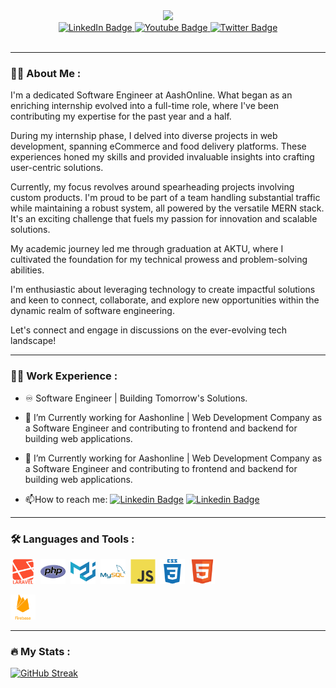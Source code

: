 
<div id="header" align="center">
  <img src="https://media.giphy.com/media/f54D69Ktyra2d7nTOZ/giphy.gif" width="200"/>
  <div id="badges">
  <a href="https://www.linkedin.com/in/jacspavan/">
    <img src="https://img.shields.io/badge/LinkedIn-black?style=for-the-badge&logo=linkedin&logoColor=white" alt="LinkedIn Badge"/>
  </a>
  <a href="https://www.facebook.com/jacspavan/">
    <img src="https://img.shields.io/badge/facebook-black?style=for-the-badge&logo=facebook&logoColor=white" alt="Youtube Badge"/>
  </a>
  <a href="https://twitter.com/jacspavan">
    <img src="https://img.shields.io/badge/Twitter-black?style=for-the-badge&logo=twitter&logoColor=white" alt="Twitter Badge"/>
  </a>
</div>
  <img src="https://komarev.com/ghpvc/?username=jacspavan&style=flat-square&color=blue" alt=""/>
</div>


---

### :man_technologist: About Me :
I'm a dedicated Software Engineer at AashOnline. What began as an enriching internship evolved into a full-time role, where I've been contributing my expertise for the past year and a half.

During my internship phase, I delved into diverse projects in web development, spanning eCommerce and food delivery platforms. These experiences honed my skills and provided invaluable insights into crafting user-centric solutions.

Currently, my focus revolves around spearheading projects involving custom products. I'm proud to be part of a team handling substantial traffic while maintaining a robust system, all powered by the versatile MERN stack. It's an exciting challenge that fuels my passion for innovation and scalable solutions.

My academic journey led me through graduation at AKTU, where I cultivated the foundation for my technical prowess and problem-solving abilities.

I'm enthusiastic about leveraging technology to create impactful solutions and keen to connect, collaborate, and explore new opportunities within the dynamic realm of software engineering.

Let's connect and engage in discussions on the ever-evolving tech landscape!

---

### :man_technologist: Work Experience :
- ♾️ Software Engineer | Building Tomorrow's Solutions.
- :telescope: I’m  Currently working for Aashonline |  Web Development Company as a Software Engineer and contributing to frontend and backend for building web applications.
- :telescope: I’m  Currently working for Aashonline |  Web Development Company as a Software Engineer and contributing to frontend and backend for building web applications.



- :mailbox:How to reach me: [![Linkedin Badge](https://img.shields.io/badge/-Jacspavan-blue?style=flat&logo=Linkedin&logoColor=white)](https://www.linkedin.com/in/jacspavan/)  [![Linkedin Badge](https://img.shields.io/badge/-Jacspavan-blue?style=flat&logo=facebook&logoColor=white)](https://www.facebook.com/jacspavan/)

---

### :hammer_and_wrench: Languages and Tools :

<div>
  
  <img src="https://github.com/devicons/devicon/blob/master/icons/laravel/laravel-plain-wordmark.svg" title="Laravel" alt="Laravel" width="40" height="40"/>&nbsp;
  <img src="https://github.com/devicons/devicon/blob/master/icons/php/php-original.svg" title="PHP" alt="PHP" width="40" height="40"/>&nbsp;
  <img src="https://github.com/devicons/devicon/blob/master/icons/materialui/materialui-original.svg" title="Material UI" alt="Material UI" width="40" height="40"/>&nbsp;
   <img src="https://github.com/devicons/devicon/blob/master/icons/mysql/mysql-original-wordmark.svg" title="MySQL"  alt="MySQL" width="40" height="40"/>&nbsp;
  <img src="https://github.com/devicons/devicon/blob/master/icons/javascript/javascript-original.svg" title="JavaScript" alt="JavaScript" width="40" height="40"/>&nbsp;
  <img src="https://github.com/devicons/devicon/blob/master/icons/css3/css3-plain-wordmark.svg"  title="CSS3" alt="CSS" width="40" height="40"/>&nbsp;
  <img src="https://github.com/devicons/devicon/blob/master/icons/html5/html5-original.svg" title="HTML5" alt="HTML" width="40" height="40"/>&nbsp;
 
  <img src="https://github.com/devicons/devicon/blob/master/icons/firebase/firebase-plain-wordmark.svg" title="Firebase" alt="Firebase" width="40" height="40"/>&nbsp;

</div>

---

### :fire: My Stats :
[![GitHub Streak](http://github-readme-streak-stats.herokuapp.com?user=jacspavan&theme=dark&background=000000)](https://git.io/streak-stats)
